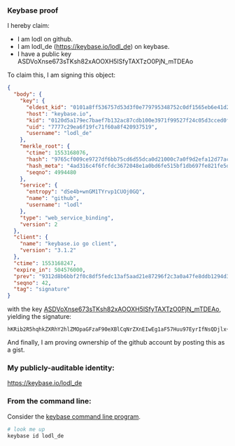 ### Keybase proof

I hereby claim:

  * I am lodl on github.
  * I am lodl_de (https://keybase.io/lodl_de) on keybase.
  * I have a public key ASDVoXnse673sTKsh82xAOOXH5lSfyTAXTzO0PjN_mTDEAo

To claim this, I am signing this object:

```json
{
  "body": {
    "key": {
      "eldest_kid": "0101a8ff536757d53d3f0e779795348752c0df1565eb6e41d2c415a42dd4d617ccc00a",
      "host": "keybase.io",
      "kid": "0120d5a179ec7baef7b132ac87cdb100e3971f99527f24c05d3cced0f8cdfe64c3100a",
      "uid": "7777c29ea6f19fc71f60a8f420937519",
      "username": "lodl_de"
    },
    "merkle_root": {
      "ctime": 1553168076,
      "hash": "9765cf009ce9727df6bb75cd6d55dca0d21000c7a0f9d2efa12d77ac1675bab5e9092b739fb23534068cf6269e804dd7be35d50aa9488ba364ca969615dce9a7",
      "hash_meta": "4ad316c4f6fcfdc3672048e1a0bd6fe515bf1db697fe821fe5d5ebcf8ccb467c",
      "seqno": 4994480
    },
    "service": {
      "entropy": "dSe4b+wnGM1TYrvp1CUOj0GQ",
      "name": "github",
      "username": "lodl"
    },
    "type": "web_service_binding",
    "version": 2
  },
  "client": {
    "name": "keybase.io go client",
    "version": "3.1.2"
  },
  "ctime": 1553168247,
  "expire_in": 504576000,
  "prev": "9312d8b6bbf2f0c8df5fedc13af5aad21e87296f2c3a0a47fe8ddb1294d30637",
  "seqno": 42,
  "tag": "signature"
}
```

with the key [ASDVoXnse673sTKsh82xAOOXH5lSfyTAXTzO0PjN_mTDEAo](https://keybase.io/lodl_de), yielding the signature:

```
hKRib2R5hqhkZXRhY2hlZMOpaGFzaF90eXBlCqNrZXnEIwEg1aF57Huu97EyrIfNsQDjlx+ZUn8kwF08ztD4zf5kwxAKp3BheWxvYWTESpcCKsQgkxLYtrvy8MjfX+3BOvWq0h6HKW8sOgpH/o3bEpTTBjfEIOfU0H1+sOHBHnCiojMqFgVTBFjCdl5iMehWHqOl7A3cAgHCo3NpZ8RA2OcxEpKtxkWJbYdfBMvqzj4f/msOW6uLwISER/CrHXi8/WdnTPdH8jWc4PlL+pk8KEnNmhUtLAUhu557VB1GBqhzaWdfdHlwZSCkaGFzaIKkdHlwZQildmFsdWXEIC+yOiWkyWJrBkzQDfqhtTxJs5k29mu8Xxx1gPm+AtYbo3RhZ80CAqd2ZXJzaW9uAQ==

```

And finally, I am proving ownership of the github account by posting this as a gist.

### My publicly-auditable identity:

https://keybase.io/lodl_de

### From the command line:

Consider the [keybase command line program](https://keybase.io/download).

```bash
# look me up
keybase id lodl_de
```
